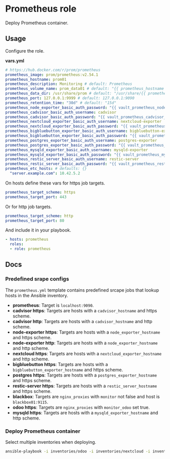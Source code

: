 # Prometheus role

Deploy Prometheus container.

## Usage

Configure the role.

**vars.yml**

```yml
# https://hub.docker.com/r/prom/prometheus
prometheus_image: prom/prometheus:v2.54.1
prometheus_hostname: prom01
prometheus_description: Monitoring # default: Prometheus
prometheus_volume_name: prom_data01 # default: "{{ prometheus_hostname }}"
prometheus_data_dir: /usr/share/prom # default: "/usr/share/{{ prometheus_hostname }}"
prometheus_port: 127.0.0.1:9999 # default: 127.0.0.1:9090
prometheus_retention_time: "30d" # default: "15d"
prometheus_node_exporter_basic_auth_password: "{{ vault_prometheus_node_exporter_basic_auth_password }}"
prometheus_cadvisor_basic_auth_username: cadvisor
prometheus_cadvisor_basic_auth_password: "{{ vault_prometheus_cadvisor_basic_auth_password }}"
prometheus_nextcloud_exporter_basic_auth_username: nextcloud-exporter
prometheus_nextcloud_exporter_basic_auth_password: "{{ vault_prometheus_nextcloud_exporter_basic_auth_password }}"
prometheus_bigbluebutton_exporter_basic_auth_username: bigbluebutton-exporter
prometheus_bigbluebutton_exporter_basic_auth_password: "{{ vault_prometheus_bigbluebutton_exporter_basic_auth_password }}"
prometheus_postgres_exporter_basic_auth_username: postgres-exporter
prometheus_postgres_exporter_basic_auth_password: "{{ vault_prometheus_postgres_exporter_basic_auth_password }}"
prometheus_mysqld_exporter_basic_auth_username: mysqld-exporter
prometheus_mysqld_exporter_basic_auth_password: "{{ vault_prometheus_mysqld_exporter_basic_auth_password }}"
prometheus_restic_server_basic_auth_username: restic-server
prometheus_restic_server_basic_auth_password: "{{ vault_prometheus_restic_server_basic_auth_password }}"
prometheus_etc_hosts: # defaults: {}
  "server.example.com": 10.42.5.2
```

On hosts define these vars for https job targets.

```yml
prometheus_target_scheme: https
prometheus_target_port: 443
```

Or for http job targets.

```yml
prometheus_target_scheme: http
prometheus_target_port: 80
```

And include it in your playbook.

```yml
- hosts: prometheus
  roles:
  - role: prometheus
```

## Docs

### Predefined srape configs

The `prometheus.yml` template contains predefined srcape jobs that lookup hosts in the Ansible inventory.

* **prometheus**: Target is `localhost:9090`.
* **cadvisor https**: Targets are hosts with a `cadvisor_hostname` and https scheme.
* **cadvisor http**: Targets are hosts with a `cadvisor_hostname` and http scheme.
* **node-exporter https**: Targets are hosts with a `node_exporter_hostname` and https scheme.
* **node-exporter http**: Targets are hosts with a `node_exporter_hostname` and http scheme.
* **nextcloud https**: Targets are hosts with a `nextcloud_exporter_hostname` and http scheme.
* **bigbluebutton https**: Targets are hosts with a `bigbluebutton_exporter_hostname` and https scheme.
* **postgres https**: Targets are hosts with a `postgres_exporter_hostname` and https scheme.
* **restic-server https**: Targets are hosts with a `restic_server_hostname` and https scheme.
* **blackbox**: Targets are `nginx_proxies` with `monitor` not false and host is `blackbox01:9115`.
* **odoo https**: Targets are `nginx_proxies` with `monitor_odoo` set true.
* **mysqld https**: Targets are hosts with a `mysqld_exporter_hostname` and http scheme.

### Deploy Prometheus container

Select multiple inventories when deploying.

```bash
ansible-playbook -i inventories/odoo -i inventories/nextcloud -i inventories/setup play_setup.yml -l prometheus -t prometheus
```
